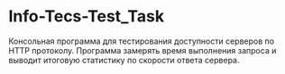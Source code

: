 # Info-Tecs-Test_Task
Консольная программа для тестирования доступности серверов по HTTP
протоколу. Программа замерять время выполнения запроса и выводит итоговую
статистику по скорости ответа сервера.
